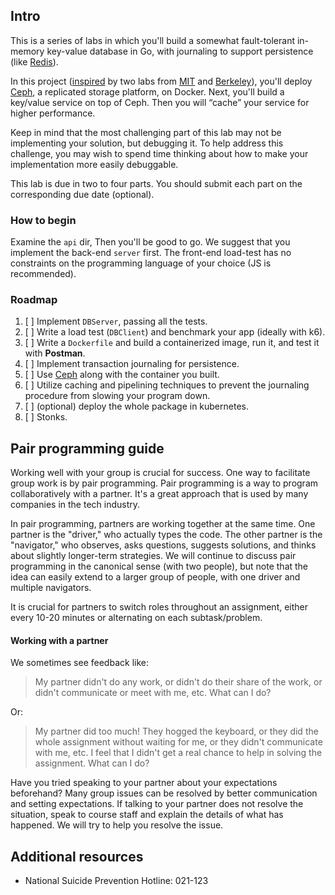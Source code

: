 ## Intro
This is a series of labs in which you'll build a somewhat fault-tolerant in-memory key-value database in Go,
with journaling to support persistence (like [Redis](https://en.wikipedia.org/wiki/Redis)).

In this project ([inspired](https://pdos.csail.mit.edu/6.824/labs/lab-raft.html) by two labs from
[MIT](https://pdos.csail.mit.edu/6.824/labs/lab-kvraft.html) and [Berkeley](https://inst.eecs.berkeley.edu/~cs162/sp23/static/hw/lab-grpc-rs)),
you'll deploy [Ceph](https://en.wikipedia.org/wiki/Ceph_(software)), a replicated storage platform, on Docker.
Next, you'll build a key/value service on top of Ceph.
Then you will “cache” your service for higher performance.

Keep in mind that the most challenging part of this lab may not be implementing your solution, but debugging it.
To help address this challenge, you may wish to spend time thinking about how to make your implementation more easily debuggable.

This lab is due in two to four parts. You should submit each part on the corresponding due date (optional).

### How to begin
Examine the `api` dir, Then you'll be good to go.
We suggest that you implement the back-end `server` first.
The front-end load-test has no constraints on the programming language of your choice (JS is recommended).

### Roadmap
1. [ ] Implement `DBServer`, passing all the tests.
2. [ ] Write a load test (`DBClient`) and benchmark your app (ideally with k6).
3. [ ] Write a `Dockerfile` and build a containerized image, run it, and test it with **Postman**.
4. [ ] Implement transaction journaling for persistence.
5. [ ] Use [Ceph](https://hub.docker.com/r/ceph/ceph) along with the container you built.
6. [ ] Utilize caching and pipelining techniques to prevent the journaling procedure from slowing your program down.
7. [ ] (optional) deploy the whole package in kubernetes.
8. [ ] Stonks.

## Pair programming guide
Working well with your group is crucial for success. One way to facilitate group work is by pair programming. Pair programming is a way to program collaboratively with a partner. It's a great approach that is used by many companies in the tech industry.

In pair programming, partners are working together at the same time. One partner is the "driver," who actually types the code. The other partner is the "navigator," who observes, asks questions, suggests solutions, and thinks about slightly longer-term strategies. We will continue to discuss pair programming in the canonical sense (with two people), but note that the idea can easily extend to a larger group of people, with one driver and multiple navigators.

It is crucial for partners to switch roles throughout an assignment, either every 10-20 minutes or alternating on each subtask/problem.

#### Working with a partner
We sometimes see feedback like:

> My partner didn't do any work, or didn't do their share of the work, or didn't communicate or meet with me, etc. What can I do?

Or:

> My partner did too much! They hogged the keyboard, or they did the whole assignment without waiting for me, or they didn't communicate with me, etc. I feel that I didn't get a real chance to help in solving the assignment. What can I do?

Have you tried speaking to your partner about your expectations beforehand? Many group issues can be resolved by better communication and setting expectations. If talking to your partner does not resolve the situation, speak to course staff and explain the details of what has happened. We will try to help you resolve the issue.

## Additional resources
- National Suicide Prevention Hotline: 021-123